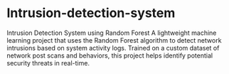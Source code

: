 # Intrusion-detection-system
Intrusion Detection System using Random Forest A lightweight machine learning project that uses the Random Forest algorithm to detect network intrusions based on system activity logs. Trained on a custom dataset of network post scans and behaviors, this project helps identify potential security threats in real-time.
